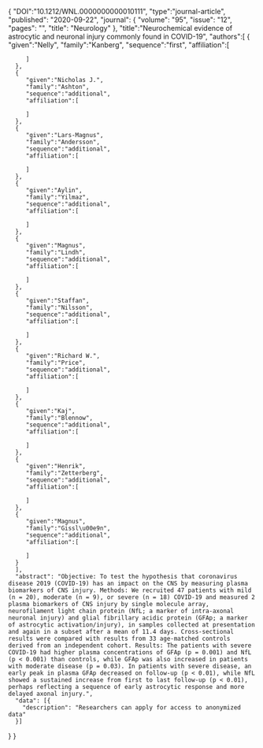 {
      "DOI":"10.1212/WNL.0000000000010111",
      "type":"journal-article",
      "published": "2020-09-22",
      "journal": {
          "volume": "95",
          "issue": "12",
          "pages": "",
          "title": "Neurology"
          },
      "title":"Neurochemical evidence of astrocytic and neuronal injury commonly found in COVID-19",
      "authors":[
      {
         "given":"Nelly",
         "family":"Kanberg",
         "sequence":"first",
         "affiliation":[

         ]
      },
      {
         "given":"Nicholas J.",
         "family":"Ashton",
         "sequence":"additional",
         "affiliation":[

         ]
      },
      {
         "given":"Lars-Magnus",
         "family":"Andersson",
         "sequence":"additional",
         "affiliation":[

         ]
      },
      {
         "given":"Aylin",
         "family":"Yilmaz",
         "sequence":"additional",
         "affiliation":[

         ]
      },
      {
         "given":"Magnus",
         "family":"Lindh",
         "sequence":"additional",
         "affiliation":[

         ]
      },
      {
         "given":"Staffan",
         "family":"Nilsson",
         "sequence":"additional",
         "affiliation":[

         ]
      },
      {
         "given":"Richard W.",
         "family":"Price",
         "sequence":"additional",
         "affiliation":[

         ]
      },
      {
         "given":"Kaj",
         "family":"Blennow",
         "sequence":"additional",
         "affiliation":[

         ]
      },
      {
         "given":"Henrik",
         "family":"Zetterberg",
         "sequence":"additional",
         "affiliation":[

         ]
      },
      {
         "given":"Magnus",
         "family":"Gissl\u00e9n",
         "sequence":"additional",
         "affiliation":[

         ]
      }
      ],
      "abstract": "Objective: To test the hypothesis that coronavirus disease 2019 (COVID-19) has an impact on the CNS by measuring plasma biomarkers of CNS injury. Methods: We recruited 47 patients with mild (n = 20), moderate (n = 9), or severe (n = 18) COVID-19 and measured 2 plasma biomarkers of CNS injury by single molecule array, neurofilament light chain protein (NfL; a marker of intra-axonal neuronal injury) and glial fibrillary acidic protein (GFAp; a marker of astrocytic activation/injury), in samples collected at presentation and again in a subset after a mean of 11.4 days. Cross-sectional results were compared with results from 33 age-matched controls derived from an independent cohort. Results: The patients with severe COVID-19 had higher plasma concentrations of GFAp (p = 0.001) and NfL (p < 0.001) than controls, while GFAp was also increased in patients with moderate disease (p = 0.03). In patients with severe disease, an early peak in plasma GFAp decreased on follow-up (p < 0.01), while NfL showed a sustained increase from first to last follow-up (p < 0.01), perhaps reflecting a sequence of early astrocytic response and more delayed axonal injury.",
      "data": [{
        "description": "Researchers can apply for access to anonymized data"
      }]
   }
}
